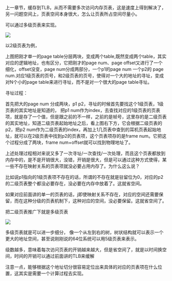 上一章节，缓存到TLB，从而不需要多次访问内存页表，这是速度上得到解决了，另一问题空间上，页表空间本身很大，怎么让页表所占空间尽量小。

可以通过多级页表来实现。

![](D:/download/youdaonote-pull-master/data/Technology/Linux/计算机操作系统/清华陈渝计算机操作系统/images/WEBRESOURCE738d24f0071d0fee967cbfbbc9a91073截图.png)

以2级页表为例，

上图把刚才单一的page table分层两块，变成两个table,既然变成两个table，其实对应的逻辑地址，也有区分，它把刚才的page num、page offset又进行了一个细化，offset没变，page num分成两部分，一个p1的page num 一个p2的 page  num.对应1级页表的页号，和2级页表的页号，使得对一个大的地址的寻址，变成对N个小的page table来进行寻址，而不是对一个很大的page table寻址。

寻址过程：

首先把大的page num 分成两块，p1 p2，寻址的时候首先要找这个1级页表，1级页表的其实地址是知道的， 把p1 num作为index，去查找对应的1级页表的页表项，就是存了一个值，但是跟之前的不一样，之前的是帧号，这里存的是二级页表的其实地址，知道二级页表起始地址之后，看上图右下方，它会根据二级页表的p2，把p2 num作为二级页表的index，再加上1几页表中查到的耳机页表起始地址，就可以在2级页表中找到p2的页表项，这个页表项存的是frame num。它把这个过程分成了两块，frame num+offset就可以找到物理地址了。

上述处理过程相对来说又多了一次寻址/一次查找/一次处理，而且这个页表都放到内存中的，是不是开销很大，没错，开销是很大，但是可以通过这种方式使得，某一些不存在映射关系的页表项就没必要占用内存了。为什么这么说？

比如说p1指向的1级页表项不存在的话，所谓的不存在就是驻留位为0，对应的p2的二级页表整个都没必要存在，没必要在内存中放着了。这就省空间。

如果对应前面讲的单一的页表的话，j即使映射关系不存在，对应的空间还需要保留，而在这种分级的页表机制下，这种对应的空间，没必要保留。这就省空间了。

把二级页表推广下就是多级页表

![](D:/download/youdaonote-pull-master/data/Technology/Linux/计算机操作系统/清华陈渝计算机操作系统/images/WEBRESOURCE03e0f0526077cd20398c624aaaffa8da截图.png)

 

多级页表就是可以进一步细分，  像一个从左到右的树，树状结构就可以表示一个更大的地址空间，甚至说刚刚说的64位系统可以用5级页表来表示。

级数越多，意味着每次访问页表的开销越来越大，但是省空间了，就是以时间换空间，时间的开销可以通过前面讲的TLB来缓解

注意一点，能够根据这个地址切分很容易定位出来具体的对应的页表项在什么位置，这其实是需要一个计算过程去实现。